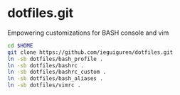 dotfiles.git
============
Empowering customizations for BASH console and vim 

```sh
cd $HOME
git clone https://github.com/ieguiguren/dotfiles.git
ln -sb dotfiles/bash_profile .
ln -sb dotfiles/bashrc .
ln -sb dotfiles/bashrc_custom .
ln -sb dotfiles/bash_aliases .
ln -sb dotfiles/vimrc .
```

